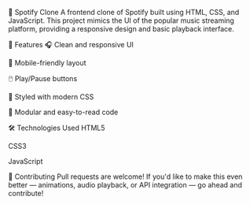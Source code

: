 🎵 Spotify Clone
A frontend clone of Spotify built using HTML, CSS, and JavaScript. This project mimics the UI of the popular music streaming platform, providing a responsive design and basic playback interface.

🚀 Features
🎧 Clean and responsive UI

📱 Mobile-friendly layout

🖱️ Play/Pause buttons

🎨 Styled with modern CSS

🧩 Modular and easy-to-read code

🛠️ Technologies Used
HTML5

CSS3

JavaScript 

🙌 Contributing
Pull requests are welcome! If you'd like to make this even better — animations, audio playback, or API integration — go ahead and contribute!



